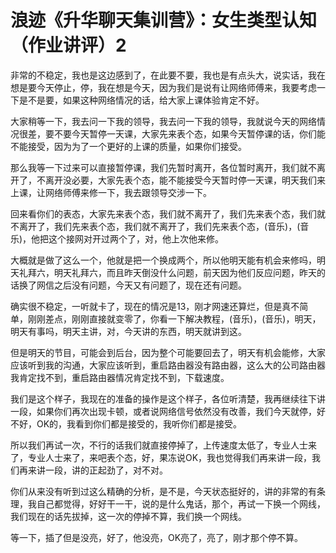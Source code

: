 # 浪迹《升华聊天集训营》：女生类型认知（作业讲评）2

非常的不稳定，我也是这边感到了，在此要不要，我也是有点头大，说实话，我在想是要今天停止，停，我在想是今天，因为我们是说有让网络师傅来，我要考虑一下是不是要，如果这种网络情况的话，给大家上课体验肯定不好。

大家稍等一下，我去问一下我的领导，我去问一下我的领导，我就说今天的网络情况很差，要不要今天暂停一天课，大家先来表个态，如果今天暂停课的话，你们能不能接受，因为为了一个更好的上课的质量，如果你们接受。

那么我等一下过来可以直接暂停课，我们先暂时离开，各位暂时离开，我们就不离开了，不离开没必要，大家先表个态，能不能接受今天暂时停一天课，明天我们来上课，让网络师傅来修一下，我去跟领导交涉一下。

回来看你们的表态，大家先来表个态，我们就不离开了，我们先来表个态，我们就不离开了，我们先来表个态，我们就不离开了，我们先来表个态，(音乐)，(音乐)，他把这个接网对开过两个了，对，他上次他来修。

大概就是做了这么一个，他就是把一个换成两个，所以他明天能有机会来修吗，明天礼拜六，明天礼拜六，而且昨天倒没什么问题，前天因为他们反应问题，昨天的话换了网信之后没有问题，今天又有问题了，现在还有问题。

确实很不稳定，一听就卡了，现在的情况是13，刚才网速还算烂，但是真不简单，刚刚差点，刚刚直接就变零了，你看一下解决教程，(音乐)，(音乐)，明天，明天有事吗，明天主讲，对，今天讲的东西，明天就讲到这。

但是明天的节目，可能会到后台，因为整个可能要回去了，明天有机会能修，大家应该听到我的沟通，大家应该听到，重启路由器没有路由器，这么大的公司路由器我肯定找不到，重启路由器情况肯定找不到，下载速度。

我们是这个样子，我现在的准备的操作是这个样子，各位听清楚，我再继续往下讲一段，如果你们再次出现卡顿，或者说网络信号依然没有改善，我们今天就停，好不好，OK的，我看到你们都是接受的，我听你们都是接受。

所以我们再试一次，不行的话我们就直接停掉了，上传速度太低了，专业人士来了，专业人士来了，来吧表个态，好，果冻说OK，我也觉得我们再来讲一段，我们再来讲一段，讲的正起劲了，对不对。

你们从来没有听到过这么精确的分析，是不是，今天状态挺好的，讲的非常的有条理，我自己都觉得，好好干一干，说的是什么鬼话，那个，再试一下换一个网线，我们现在的话先拔掉，这一次的停掉不算，我们换一个网线。

等一下，插了但是没亮，好了，他没亮，OK亮了，亮了，刚才那个停不算。